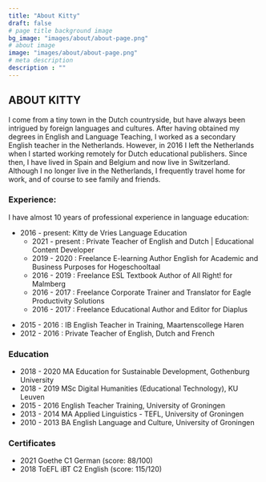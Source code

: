```yaml
---
title: "About Kitty"
draft: false
# page title background image
bg_image: "images/about/about-page.png"
# about image
image: "images/about/about-page.png"
# meta description
description : ""
---
```


## ABOUT KITTY

I come from a tiny town in the Dutch countryside, but have always been intrigued by foreign languages and cultures. After having obtained my degrees in English and Language Teaching, I worked as a secondary English teacher in the Netherlands. However, in 2016 I left the Netherlands when I started working remotely for Dutch educational publishers. Since then, I have lived in Spain and Belgium and now live in Switzerland. Although I no longer live in the Netherlands, I frequently travel home for work, and of course to see family and friends. 

### Experience:
I have almost 10 years of professional experience in language education:

* 2016 - present: Kitty de Vries Language Education
    - 2021 - present : Private Teacher of English and Dutch | Educational Content Developer
    - 2019 - 2020 : Freelance E-learning Author English for Academic and Business Purposes for Hogeschooltaal
    - 2016 - 2019 : Freelance ESL Textbook Author of All Right! for Malmberg
    - 2016 - 2017 : Freelance Corporate Trainer and Translator for Eagle Productivity Solutions
    - 2016 - 2017 : Freelance Educational Author and Editor for Diaplus
- 2015 - 2016 : IB English Teacher in Training, Maartenscollege Haren
- 2012 - 2016 : Private Teacher of English, Dutch and French  


### Education
* 2018 - 2020 MA Education for Sustainable Development, Gothenburg University
* 2018 - 2019 MSc Digital Humanities (Educational Technology), KU Leuven
* 2015 - 2016 English Teacher Training, University of Groningen
* 2013 - 2014 MA Applied Linguistics - TEFL, University of Groningen
* 2010 - 2013 BA English Language and Culture, University of Groningen


### Certificates
* 2021 Goethe C1 German (score: 88/100)
* 2018 ToEFL iBT C2 English (score: 115/120)

